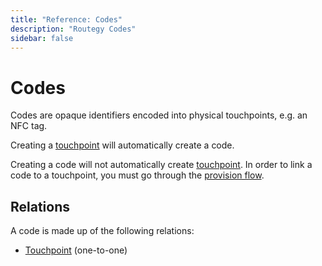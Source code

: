 ```yaml
---
title: "Reference: Codes"
description: "Routegy Codes"
sidebar: false
---
```


# Codes

Codes are opaque identifiers encoded into physical touchpoints, e.g. an NFC tag.

Creating a [touchpoint](/reference/touchpoints.html) will automatically create a code.

Creating a code will not automatically create [touchpoint](/reference/touchpoints.html). In order to link a code to a touchpoint, you must go through the [provision flow](/topic/provision-flow.html).

## Relations

A code is made up of the following relations:

* [Touchpoint](/reference/touchpoints.html) (one-to-one)
